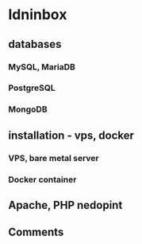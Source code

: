 # ldninbox

## databases

### MySQL, MariaDB

### PostgreSQL

### MongoDB

## installation - vps, docker

### VPS, bare metal server

### Docker container

## Apache, PHP nedopint


## Comments

